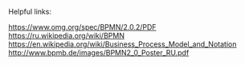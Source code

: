 Helpful links:

https://www.omg.org/spec/BPMN/2.0.2/PDF
https://ru.wikipedia.org/wiki/BPMN
https://en.wikipedia.org/wiki/Business_Process_Model_and_Notation
http://www.bpmb.de/images/BPMN2_0_Poster_RU.pdf
